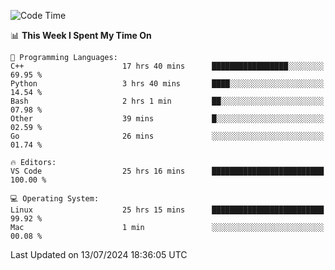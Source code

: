 
<!--START_SECTION:waka-->
![Code Time](http://img.shields.io/badge/Code%20Time-2%2C222%20hrs%2059%20mins-blue)

📊 **This Week I Spent My Time On** 

```text
💬 Programming Languages: 
C++                      17 hrs 40 mins      █████████████████░░░░░░░░   69.95 % 
Python                   3 hrs 40 mins       ████░░░░░░░░░░░░░░░░░░░░░   14.54 % 
Bash                     2 hrs 1 min         ██░░░░░░░░░░░░░░░░░░░░░░░   07.98 % 
Other                    39 mins             █░░░░░░░░░░░░░░░░░░░░░░░░   02.59 % 
Go                       26 mins             ░░░░░░░░░░░░░░░░░░░░░░░░░   01.74 % 

🔥 Editors: 
VS Code                  25 hrs 16 mins      █████████████████████████   100.00 % 

💻 Operating System: 
Linux                    25 hrs 15 mins      █████████████████████████   99.92 % 
Mac                      1 min               ░░░░░░░░░░░░░░░░░░░░░░░░░   00.08 % 
```


 Last Updated on 13/07/2024 18:36:05 UTC
<!--END_SECTION:waka-->

